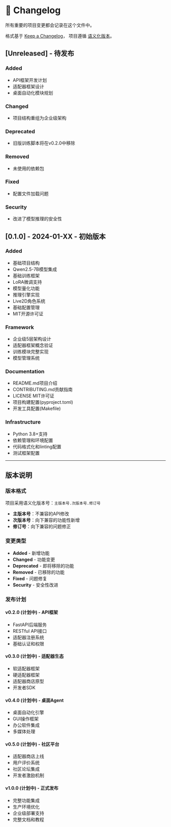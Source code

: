 # 📝 Changelog

所有重要的项目变更都会记录在这个文件中。

格式基于 [Keep a Changelog](https://keepachangelog.com/zh-CN/1.0.0/)，
项目遵循 [语义化版本](https://semver.org/lang/zh-CN/)。

## [Unreleased] - 待发布

### Added
- API框架开发计划
- 适配器框架设计
- 桌面自动化模块规划

### Changed
- 项目结构重组为企业级架构

### Deprecated
- 旧版训练脚本将在v0.2.0中移除

### Removed
- 未使用的依赖包

### Fixed
- 配置文件加载问题

### Security
- 改进了模型推理的安全性

## [0.1.0] - 2024-01-XX - 初始版本

### Added
- 基础项目结构
- Qwen2.5-7B模型集成
- 基础训练框架
- LoRA微调支持
- 模型量化功能
- 推理引擎实现
- Live2D角色系统
- 基础配置管理
- MIT开源许可证

### Framework
- 企业级5层架构设计
- 适配器框架概念验证
- 训练模块完整实现
- 模型管理系统

### Documentation
- README.md项目介绍
- CONTRIBUTING.md贡献指南
- LICENSE MIT许可证
- 项目构建配置(pyproject.toml)
- 开发工具配置(Makefile)

### Infrastructure
- Python 3.8+支持
- 依赖管理和环境配置
- 代码格式化和linting配置
- 测试框架配置

---

## 版本说明

### 版本格式
项目采用语义化版本号：`主版本号.次版本号.修订号`

- **主版本号**：不兼容的API修改
- **次版本号**：向下兼容的功能性新增
- **修订号**：向下兼容的问题修正

### 变更类型
- **Added** - 新增功能
- **Changed** - 功能变更
- **Deprecated** - 即将移除的功能
- **Removed** - 已移除的功能
- **Fixed** - 问题修复
- **Security** - 安全性改进

### 发布计划

#### v0.2.0 (计划中) - API框架
- FastAPI后端服务
- RESTful API接口
- 适配器注册系统
- 基础认证和权限

#### v0.3.0 (计划中) - 适配器生态
- 软适配器框架
- 硬适配器框架
- 适配器商店原型
- 开发者SDK

#### v0.4.0 (计划中) - 桌面Agent
- 桌面自动化引擎
- GUI操作框架
- 办公软件集成
- 多媒体处理

#### v0.5.0 (计划中) - 社区平台
- 适配器商店上线
- 用户评价系统
- 社区论坛集成
- 开发者激励机制

#### v1.0.0 (计划中) - 正式发布
- 完整功能集成
- 生产环境优化
- 企业级部署支持
- 完整文档和教程
 